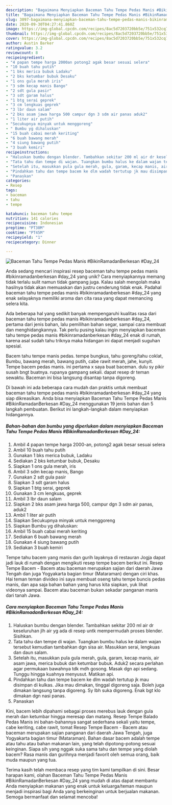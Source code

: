 ```yaml
---
description: "Bagaimana Menyiapkan Baceman Tahu Tempe Pedas Manis #BikinRamadanBerkesan #Day_24 yang Menggugah Selera"
title: "Bagaimana Menyiapkan Baceman Tahu Tempe Pedas Manis #BikinRamadanBerkesan #Day_24 yang Menggugah Selera"
slug: 3097-bagaimana-menyiapkan-baceman-tahu-tempe-pedas-manis-bikinramadanberkesan-day-24-yang-menggugah-selera
date: 2020-09-30T04:27:41.860Z
image: https://img-global.cpcdn.com/recipes/8ac5d7203720bb5e/751x532cq70/baceman-tahu-tempe-pedas-manis-bikinramadanberkesan-day_24-foto-resep-utama.jpg
thumbnail: https://img-global.cpcdn.com/recipes/8ac5d7203720bb5e/751x532cq70/baceman-tahu-tempe-pedas-manis-bikinramadanberkesan-day_24-foto-resep-utama.jpg
cover: https://img-global.cpcdn.com/recipes/8ac5d7203720bb5e/751x532cq70/baceman-tahu-tempe-pedas-manis-bikinramadanberkesan-day_24-foto-resep-utama.jpg
author: Austin Barker
ratingvalue: 3.2
reviewcount: 8
recipeingredient:
- "4 papan tempe harga 2000an potong2 agak besar sesuai selera"
- "10 buah tahu putih"
- "1 bks merica bubuk Ladaku"
- "2 bks ketumbar bubuk Desaku"
- "1 ons gula merah iris"
- "3 sdm kecap manis Bango"
- "2 sdt gula pasir"
- "3 sdt garam halus"
- "1 btg serai geprek"
- "3 cm lengkuas geprek"
- "3 lbr daun salam"
- "2 bks asam jawa harga 500 campur dgn 3 sdm air panas aduk2"
- "1 liter air putih"
- "Secukupnya minyak untuk menggoreng"
- " Bumbu yg dihaluskan"
- "15 buah cabai merah keriting"
- "6 buah bawang merah"
- "4 siung bawang putih"
- "3 buah kemiri"
recipeinstructions:
- "Haluskan bumbu dengan blender. Tambahkan sekitar 200 ml air dr keseluruhan jlh air yg ada di resep untk mempermudah proses blender. Sisihkan."
- "Tata tahu dan tempe di wajan. Tuangkan bumbu halus ke dalam wajan tersebut kemudian tambahkan dgn sisa air. Masukkan serai, lengkuas dan daun salam."
- "Setelah itu, masukkan pula gula merah, gula, garam, kecap manis, air asam jawa, merica bubuk dan ketumbar bubuk. Aduk2 secara perlahan agar permukaan bawahnya tdk mdh gosong. Masak dgn api sedang. Tunggu hingga kuahnya menyusut. Matikan api."
- "Pindahkan tahu dan tempe bacem ke dlm wadah tertutup jk mau disimpan di kulkas. Jika mau dimakan, tinggal digoreng saja. Boleh juga dimakan langsung tanpa digoreng. Sy lbh suka digoreng. Enak bgt klo dimakan dgn nasi panas."
- "Panaskan"
categories:
- Resep
tags:
- baceman
- tahu
- tempe

katakunci: baceman tahu tempe 
nutrition: 141 calories
recipecuisine: Indonesian
preptime: "PT30M"
cooktime: "PT45M"
recipeyield: "1"
recipecategory: Dinner

---
```



![Baceman Tahu Tempe Pedas Manis #BikinRamadanBerkesan #Day_24](https://img-global.cpcdn.com/recipes/8ac5d7203720bb5e/751x532cq70/baceman-tahu-tempe-pedas-manis-bikinramadanberkesan-day_24-foto-resep-utama.jpg)

Anda sedang mencari inspirasi resep baceman tahu tempe pedas manis #bikinramadanberkesan #day_24 yang unik? Cara menyiapkannya memang tidak terlalu sulit namun tidak gampang juga. Kalau salah mengolah maka hasilnya tidak akan memuaskan dan justru cenderung tidak enak. Padahal baceman tahu tempe pedas manis #bikinramadanberkesan #day_24 yang enak selayaknya memiliki aroma dan cita rasa yang dapat memancing selera kita.

Ada beberapa hal yang sedikit banyak mempengaruhi kualitas rasa dari baceman tahu tempe pedas manis #bikinramadanberkesan #day_24, pertama dari jenis bahan, lalu pemilihan bahan segar, sampai cara membuat dan menghidangkannya. Tak perlu pusing kalau ingin menyiapkan baceman tahu tempe pedas manis #bikinramadanberkesan #day_24 enak di rumah, karena asal sudah tahu triknya maka hidangan ini dapat menjadi suguhan spesial.

Bacem tahu tempe manis pedas. tempe bungkus, tahu goreng/tahu coklat, Bumbu, bawang merah, bawang putih, cabe rawit merah, jahe, kunyit. Tempe bacem pedas manis. ini pertama x saya buat baceman. dulu sy pikir susah bngt buatnya. rupanya gampang sekali. dapat resep dr teman sewaktu. Baceman ini bisa langsung disantap tanpa digoreng.


Di bawah ini ada beberapa cara mudah dan praktis untuk membuat baceman tahu tempe pedas manis #bikinramadanberkesan #day_24 yang siap dikreasikan. Anda bisa menyiapkan Baceman Tahu Tempe Pedas Manis #BikinRamadanBerkesan #Day_24 menggunakan 19 jenis bahan dan 5 langkah pembuatan. Berikut ini langkah-langkah dalam menyiapkan hidangannya.

<!--inarticleads1-->

##### Bahan-bahan dan bumbu yang diperlukan dalam menyiapkan Baceman Tahu Tempe Pedas Manis #BikinRamadanBerkesan #Day_24:

1. Ambil 4 papan tempe harga 2000-an, potong2 agak besar sesuai selera
1. Ambil 10 buah tahu putih
1. Gunakan 1 bks merica bubuk, Ladaku
1. Sediakan 2 bks ketumbar bubuk, Desaku
1. Siapkan 1 ons gula merah, iris
1. Ambil 3 sdm kecap manis, Bango
1. Gunakan 2 sdt gula pasir
1. Siapkan 3 sdt garam halus
1. Siapkan 1 btg serai, geprek
1. Gunakan 3 cm lengkuas, geprek
1. Ambil 3 lbr daun salam
1. Siapkan 2 bks asam jawa harga 500, campur dgn 3 sdm air panas, aduk2
1. Ambil 1 liter air putih
1. Siapkan Secukupnya minyak untuk menggoreng
1. Siapkan  Bumbu yg dihaluskan:
1. Ambil 15 buah cabai merah keriting
1. Sediakan 6 buah bawang merah
1. Gunakan 4 siung bawang putih
1. Sediakan 3 buah kemiri


Tempe tahu bacem yang manis dan gurih layaknya di restauran Jogja dapat jadi lauk di rumah dengan mengikuti resep tempe bacem berikut ini. Resep Tempe Bacem - Bacem atau baceman merupakan sajian dari daerah Jawa Tengah dan juga Yogyakarta bagian timur (Mataraman) dengan ciri khas. Hai teman teman divideo ini saya membuat oseng tahu tempe buncis pedas manis, dan apa saja bahan bahan yang harus kita siapkan, yuk lihat videonya sampai. Bacem atau baceman bukan sekadar panganan manis dari tanah Jawa. 

<!--inarticleads2-->

##### Cara menyiapkan Baceman Tahu Tempe Pedas Manis #BikinRamadanBerkesan #Day_24:

1. Haluskan bumbu dengan blender. Tambahkan sekitar 200 ml air dr keseluruhan jlh air yg ada di resep untk mempermudah proses blender. Sisihkan.
1. Tata tahu dan tempe di wajan. Tuangkan bumbu halus ke dalam wajan tersebut kemudian tambahkan dgn sisa air. Masukkan serai, lengkuas dan daun salam.
1. Setelah itu, masukkan pula gula merah, gula, garam, kecap manis, air asam jawa, merica bubuk dan ketumbar bubuk. Aduk2 secara perlahan agar permukaan bawahnya tdk mdh gosong. Masak dgn api sedang. Tunggu hingga kuahnya menyusut. Matikan api.
1. Pindahkan tahu dan tempe bacem ke dlm wadah tertutup jk mau disimpan di kulkas. Jika mau dimakan, tinggal digoreng saja. Boleh juga dimakan langsung tanpa digoreng. Sy lbh suka digoreng. Enak bgt klo dimakan dgn nasi panas.
1. Panaskan


Kini, bacem lebih dipahami sebagai proses merebus lauk dengan gula merah dan ketumbar hingga meresap dan matang. Resep Tempe Balado Pedas Manis ini bahan-bahannya sangat sederhana sekali yaitu tempe, cabe keriting, cabe rawit, tomat Resep Tempe Bacem - Bacem atau baceman merupakan sajian panganan dari daerah Jawa Tengah, juga Yogyakarta bagian timur (Mataraman). Bahan dasar bacem adalah tempe atau tahu atau bahan makanan lain, yang telah dipotong-potong sesuai keinginan. Siapa sih yang nggak suka sama tahu dan tempe yang diolah bacem? Rasa manis dan gurihnya menjadi favorit oleh semua orang, baik muda maupun yang tua. 

Terima kasih telah membaca resep yang tim kami tampilkan di sini. Besar harapan kami, olahan Baceman Tahu Tempe Pedas Manis #BikinRamadanBerkesan #Day_24 yang mudah di atas dapat membantu Anda menyiapkan makanan yang enak untuk keluarga/teman maupun menjadi inspirasi bagi Anda yang berkeinginan untuk berjualan makanan. Semoga bermanfaat dan selamat mencoba!
